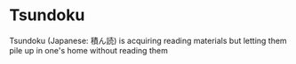 # Tsundoku

Tsundoku (Japanese: 積ん読) is acquiring reading materials but letting them pile up in one's home without reading them
